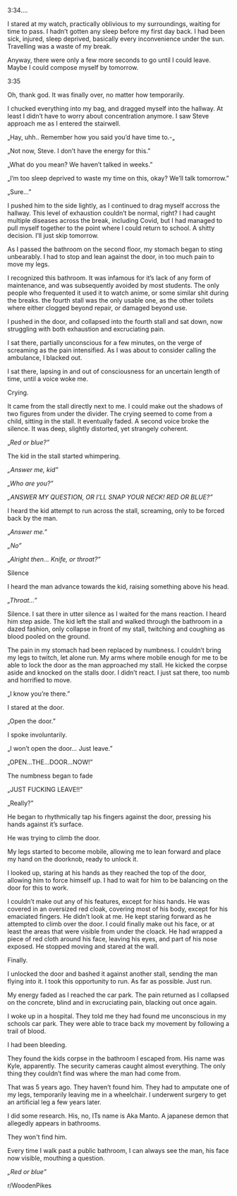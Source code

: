 3:34….

I stared at my watch, practically oblivious to my surroundings, waiting for time to pass. I hadn’t gotten any sleep before my first day back. I had been sick, injured, sleep deprived, basically every inconvenience under the sun. Travelling was a waste of my break.

Anyway, there were only a few more seconds to go until I could leave. Maybe I could compose myself by tomorrow.

3:35

Oh, thank god. It was finally over, no matter how temporarily.

I chucked everything into my bag, and dragged myself into the hallway. At least I didn’t have to worry about concentration anymore. I saw Steve approach me as I entered the stairwell.

„Hay, uhh.. Remember how you said you’d have time to.-„

„Not now, Steve. I don’t have the energy for this.”

„What do you mean? We haven’t talked in weeks.”

„I’m too sleep deprived to waste my time on this, okay? We’ll talk tomorrow.”

„Sure…”

I pushed him to the side lightly, as I continued to drag myself accross the hallway. This level of exhaustion couldn’t be normal, right? I had caught multiple diseases across the break, including Covid, but I had managed to pull myself together to the point where I could return to school. A shitty decision. I’ll just skip tomorrow.

As I passed the bathroom on the second floor, my stomach began to sting unbearably. I had to stop and lean against the door, in too much pain to move my legs.

I recognized this bathroom. It was infamous for it’s lack of any form of maintenance, and was subsequently avoided by most students. The only people who frequented it used it to watch anime, or some similar shit during the breaks. the fourth stall was the only usable one, as the other toilets where either clogged beyond repair, or damaged beyond use.

I pushed in the door, and collapsed into the fourth stall and sat down, now struggling with both exhaustion and excruciating pain.

I sat there, partially unconscious for a few minutes, on the verge of screaming as the pain intensified. As I was about to consider calling the ambulance, I blacked out.

I sat there, lapsing in and out of consciousness for an uncertain length of time, until a voice woke me.

Crying.

It came from the stall directly next to me. I could make out the shadows of two figures from under the divider. The crying seemed to come from a child, sitting in the stall. It eventually faded. A second voice broke the silence. It was deep, slightly distorted, yet strangely coherent.

„*Red or blue?”*

The kid in the stall started whimpering.

*„Answer me, kid”*

*„Who are you?”*

*„ANSWER MY QUESTION, OR I’LL SNAP YOUR NECK!* *RED OR BLUE?”*

I heard the kid attempt to run across the stall, screaming, only to be forced back by the man.

„*Answer me.”*

*„No”*

„*Alright then... Knife, or throat?”*

Silence

I heard the man advance towards the kid, raising something above his head.

*„Throat…”*

Silence. I sat there in utter silence as I waited for the mans reaction. I heard him step aside. The kid left the stall and walked through the bathroom in a dazed fashion, only collapse in front of my stall, twitching and coughing as blood pooled on the ground.

The pain in my stomach had been replaced by numbness. I couldn’t bring my legs to twitch, let alone run. My arms where mobile enough for me to be able to lock the door as the man approached my stall. He kicked the corpse aside and knocked on the stalls door. I didn’t react. I just sat there, too numb and horrified to move.

„I know you’re there.”

I stared at the door.

„Open the door.”

I spoke involuntarily.

„I won’t open the door… Just leave.”

„OPEN…THE…DOOR…NOW!”

The numbness began to fade

„JUST FUCKING LEAVE!!”

„Really?”

He began to rhythmically tap his fingers against the door, pressing his hands against it’s surface.

He was trying to climb the door.

My legs started to become mobile, allowing me to lean forward and place my hand on the doorknob, ready to unlock it.

I looked up, staring at his hands as they reached the top of the door, allowing him to force himself up. I had to wait for him to be balancing on the door for this to work.

I couldn’t make out any of his features, except for hiss hands. He was covered in an oversized red cloak, covering most of his body, except for his emaciated fingers. He didn’t look at me. He kept staring forward as he attempted to climb over the door. I could finally make out his face, or at least the areas that were visible from under the cloack. He had wrapped a piece of red cloth around his face, leaving his eyes, and part of his nose exposed. He stopped moving and stared at the wall.

Finally.

I unlocked the door and bashed it against another stall, sending the man flying into it. I took this opportunity to run. As far as possible. Just run.

My energy faded as I reached the car park. The pain returned as I collapsed on the concrete, blind and in excruciating pain, blacking out once again.

I woke up in a hospital. They told me they had found me unconscious in my schools car park. They were able to trace back my movement by following a trail of blood.

I had been bleeding.

They found the kids corpse in the bathroom I escaped from. His name was Kyle, apparently. The security cameras caught almost everything. The only thing they couldn’t find was where the man had come from.

That was 5 years ago. They haven’t found him. They had to amputate one of my legs, temporarily leaving me in a wheelchair. I underwent surgery to get an artificial leg a few years later.

I did some research. His, no, ITs name is Aka Manto. A japanese demon that allegedly appears in bathrooms. 

They won't find him.

Every time I walk past a public bathroom, I can always see the man, his face now visible, mouthing a question.

*„Red or blue”*

r/WoodenPikes